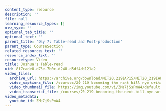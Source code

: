 ```yaml
---
content_type: resource
description: ''
file: null
learning_resource_types: []
ocw_type: ''
optional_tab_title: ''
optional_text: ''
parent_title: 'Day 7: Table-read and Post-production'
parent_type: CourseSection
related_resources_text: ''
resource_index_text: ''
resourcetype: Video
title: Joshua's Table-read
uid: 8f7cade8-d76e-7b0c-d248-d5df4dd121a2
video_files:
  archive_url: https://archive.org/download/MIT20.219IAP15/MIT20_219IAP15_D07P1_300k.mp4
  video_captions_file: /courses/20-219-becoming-the-next-bill-nye-writing-and-hosting-the-educational-show-january-iap-2015/b6ad7ceba08e5ea0a02ca6e1dbf6f79a_ZMe7jSsPmW4.vtt
  video_thumbnail_file: https://img.youtube.com/vi/ZMe7jSsPmW4/default.jpg
  video_transcript_file: /courses/20-219-becoming-the-next-bill-nye-writing-and-hosting-the-educational-show-january-iap-2015/cd7afaec7dabd376f7e48b6a74aa9964_ZMe7jSsPmW4.pdf
video_metadata:
  youtube_id: ZMe7jSsPmW4
---
```

